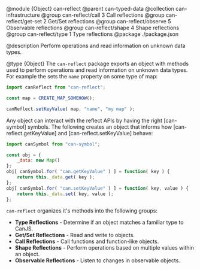 @module {Object} can-reflect
@parent can-typed-data
@collection can-infrastructure
@group can-reflect/call 3 Call reflections
@group can-reflect/get-set 2 Get/Set reflections
@group can-reflect/observe 5 Observable reflections
@group can-reflect/shape 4 Shape reflections
@group can-reflect/type 1 Type reflections
@package ./package.json

@description Perform operations and read information on unknown data types.

@type {Object} The `can-reflect` package exports an object with
methods used to perform operations and read information on unknown data
types. For example the sets the `name` property on some type of map:

```js
import canReflect from "can-reflect";

const map = CREATE_MAP_SOMEHOW();

canReflect.setKeyValue( map, "name", "my map" );
```

Any object can interact with the reflect APIs by having the right
[can-symbol] symbols.  The following creates an object that informs how
[can-reflect.getKeyValue] and [can-reflect.setKeyValue] behave:

```js
import canSymbol from "can-symbol";

const obj = {
	_data: new Map()
};
obj[ canSymbol.for( "can.getKeyValue" ) ] = function( key ) {
	return this._data.get( key );
};
obj[ canSymbol.for( "can.setKeyValue" ) ] = function( key, value ) {
	return this._data.set( key, value );
};
```

`can-reflect` organizes it's methods into the following groups:

- __Type Reflections__ - Determine if an object matches a familiar type to CanJS.
- __Get/Set Reflections__ - Read and write to objects.
- __Call Reflections__ - Call functions and function-like objects.
- __Shape Reflections__ - Perform operations based on multiple values within an object.
- __Observable Reflections__ - Listen to changes in observable objects.
